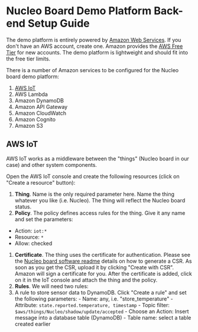 # Nucleo Board Demo Platform Back-end Setup Guide

The demo platform is entirely powered by [Amazon Web Services](http://aws.amazon.com/). If you don't have an AWS account, create one. Amazon provides the [AWS Free Tier](https://aws.amazon.com/free/) for new accounts. The demo platform is lightweight and should fit into the free tier limits.

There is a number of Amazon services to be configured for the Nucleo board demo platform:

1. [AWS IoT](#aws-iot)
1. AWS Lambda
1. Amazon DynamoDB
1. Amazon API Gateway
1. Amazon CloudWatch
1. Amazon Cognito
1. Amazon S3

## AWS IoT

AWS IoT works as a middleware between the "things" (Nucleo board in our case) and other system components.

Open the AWS IoT console and create the following resources (click on "Create a resource" button):

1. **Thing**. Name is the only required parameter here. Name the thing whatever you like (i.e. Nucleo). The thing will reflect the Nucleo board status.
1. **Policy**. The policy defines access rules for the thing. Give it any name and set the parameters:
  - Action: `iot:*`
  - Resource: `*`
  - Allow: checked
1. **Certificate**. The thing uses the certificate for authentication. Please see the [Nucleo board software readme](../nucleo/README.md) details on how to generate a CSR. As soon as you get the CSR, upload it by clicking "Create with CSR". Amazon will sign a certificate for you. After the certificate is added, click on it in the IoT console and attach the thing and the policy.
1. **Rules**. We will need two rules:
  1. A rule to store sensor data to DynamoDB. Click "Create a rule" and set the following parameters:
    - Name: any, i.e. "store_temperature"
	- Attribute: `state.reported.temperature, timestamp`
	- Topic filter: `$aws/things/Nucleo/shadow/update/accepted`
	- Choose an Action: Insert message into a database table (DynamoDB)
	- Table name: select a table created earlier
